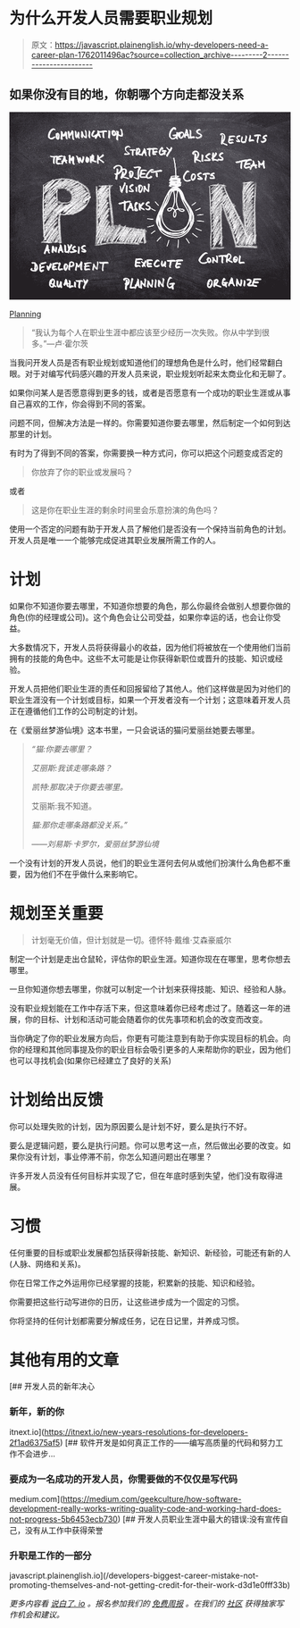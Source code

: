 # 为什么开发人员需要职业规划

> 原文：<https://javascript.plainenglish.io/why-developers-need-a-career-plan-1762011496ac?source=collection_archive---------2----------------------->

## 如果你没有目的地，你朝哪个方向走都没关系

![](img/b6ba6e260673e68da024e6a361d726c0.png)

[Planning](https://pixabay.com/photos/business-idea-planning-board-3683781/)

> “我认为每个人在职业生涯中都应该至少经历一次失败。你从中学到很多。”—卢·霍尔茨

当我问开发人员是否有职业规划或知道他们的理想角色是什么时，他们经常翻白眼。对于对编写代码感兴趣的开发人员来说，职业规划听起来太商业化和无聊了。

如果你问某人是否愿意得到更多的钱，或者是否愿意有一个成功的职业生涯或从事自己喜欢的工作，你会得到不同的答案。

问题不同，但解决方法是一样的。你需要知道你要去哪里，然后制定一个如何到达那里的计划。

有时为了得到不同的答案，你需要换一种方式问，你可以把这个问题变成否定的

> 你放弃了你的职业或发展吗？

或者

> 这是你在职业生涯的剩余时间里会乐意扮演的角色吗？

使用一个否定的问题有助于开发人员了解他们是否没有一个保持当前角色的计划。开发人员是唯一一个能够完成促进其职业发展所需工作的人。

# 计划

如果你不知道你要去哪里，不知道你想要的角色，那么你最终会做别人想要你做的角色(你的经理或公司)。这个角色会让公司受益，如果你幸运的话，也会让你受益。

大多数情况下，开发人员将获得最小的收益，因为他们将被放在一个使用他们当前拥有的技能的角色中。这些不太可能是让你获得新职位或晋升的技能、知识或经验。

开发人员把他们职业生涯的责任和回报留给了其他人。他们这样做是因为对他们的职业生涯没有一个计划或目标，如果一个开发者没有一个计划；这意味着开发人员正在遵循他们工作的公司制定的计划。

在《爱丽丝梦游仙境》这本书里，一只会说话的猫问爱丽丝她要去哪里。

> *“猫:你要去哪里？*
> 
> *艾丽斯:我该走哪条路？*
> 
> *凯特:那取决于你要去哪里。*
> 
> 艾丽斯:我不知道。
> 
> *猫:那你走哪条路都没关系。”*
> 
> *――刘易斯·卡罗尔，爱丽丝梦游仙境*

一个没有计划的开发人员说，他们的职业生涯何去何从或他们扮演什么角色都不重要，因为他们不在乎做什么来影响它。

# 规划至关重要

> 计划毫无价值，但计划就是一切。德怀特·戴维·艾森豪威尔

制定一个计划是走出仓鼠轮，评估你的职业生涯。知道你现在在哪里，思考你想去哪里。

一旦你知道你想去哪里，你就可以制定一个计划来获得技能、知识、经验和人脉。

没有职业规划能在工作中存活下来，但这意味着你已经考虑过了。随着这一年的进展，你的目标、计划和活动可能会随着你的优先事项和机会的改变而改变。

当你确定了你的职业发展方向后，你更有可能注意到有助于你实现目标的机会。向你的经理和其他同事提及你的职业目标会吸引更多的人来帮助你的职业，因为他们也可以寻找机会(如果你已经建立了良好的关系)

# 计划给出反馈

你可以处理失败的计划，因为原因要么是计划不好，要么是执行不好。

要么是逻辑问题，要么是执行问题。你可以思考这一点，然后做出必要的改变。如果你没有计划，事业停滞不前，你怎么知道问题出在哪里？

许多开发人员没有任何目标并实现了它，但在年底时感到失望，他们没有取得进展。

# **习惯**

任何重要的目标或职业发展都包括获得新技能、新知识、新经验，可能还有新的人(人脉、网络和关系)。

你在日常工作之外运用你已经掌握的技能，积累新的技能、知识和经验。

你需要把这些行动写进你的日历，让这些进步成为一个固定的习惯。

你将坚持的任何计划都需要分解成任务，记在日记里，并养成习惯。

# 其他有用的文章

[](https://itnext.io/new-years-resolutions-for-developers-2f1ad6375af5) [## 开发人员的新年决心

### 新年，新的你

itnext.io](https://itnext.io/new-years-resolutions-for-developers-2f1ad6375af5) [](https://medium.com/geekculture/how-software-development-really-works-writing-quality-code-and-working-hard-does-not-progress-5b6453ecb730) [## 软件开发是如何真正工作的——编写高质量的代码和努力工作不会进步…

### 要成为一名成功的开发人员，你需要做的不仅仅是写代码

medium.com](https://medium.com/geekculture/how-software-development-really-works-writing-quality-code-and-working-hard-does-not-progress-5b6453ecb730) [](/developers-biggest-career-mistake-not-promoting-themselves-and-not-getting-credit-for-their-work-d3d1e0fff33b) [## 开发人员职业生涯中最大的错误:没有宣传自己，没有从工作中获得荣誉

### 升职是工作的一部分

javascript.plainenglish.io](/developers-biggest-career-mistake-not-promoting-themselves-and-not-getting-credit-for-their-work-d3d1e0fff33b) 

*更多内容看* [*说白了. io*](http://plainenglish.io/) *。报名参加我们的* [*免费周报*](http://newsletter.plainenglish.io/) *。在我们的* [*社区*](https://discord.gg/GtDtUAvyhW) *获得独家写作机会和建议。*